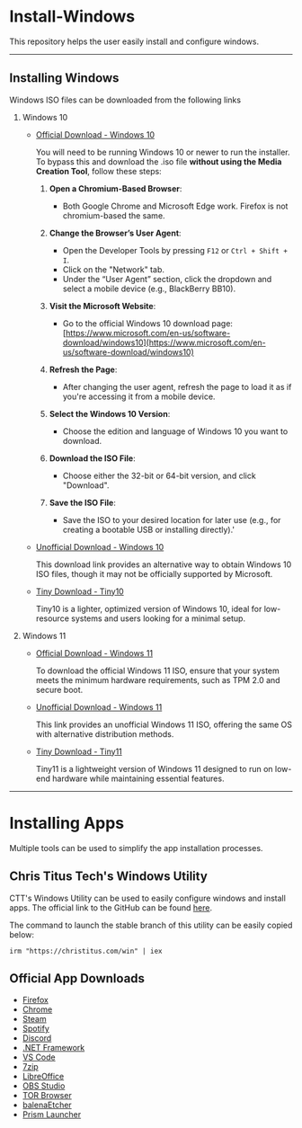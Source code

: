 # Install-Windows
This repository helps the user easily install and configure windows.

---

## Installing Windows
Windows ISO files can be downloaded from the following links
1. Windows 10
    - [Official Download - Windows 10](https://www.microsoft.com/en-us/software-download/windows10)
  
      You will need to be running Windows 10 or newer to run the installer.
      To bypass this and download the .iso file **without using the Media Creation Tool**, follow these steps:
      
      1. **Open a Chromium-Based Browser**:
         - Both Google Chrome and Microsoft Edge work. Firefox is not chromium-based the same.
      
      2. **Change the Browser’s User Agent**:
         - Open the Developer Tools by pressing `F12` or `Ctrl + Shift + I`.
         - Click on the "Network" tab.
         - Under the “User Agent” section, click the dropdown and select a mobile device (e.g., BlackBerry BB10).
      
      3. **Visit the Microsoft Website**:
         - Go to the official Windows 10 download page:  
           [https://www.microsoft.com/en-us/software-download/windows10](https://www.microsoft.com/en-us/software-download/windows10)
      
      4. **Refresh the Page**:
         - After changing the user agent, refresh the page to load it as if you're accessing it from a mobile device.
      
      5. **Select the Windows 10 Version**:
         - Choose the edition and language of Windows 10 you want to download.
      
      6. **Download the ISO File**:
         - Choose either the 32-bit or 64-bit version, and click "Download".
      
      7. **Save the ISO File**:
         - Save the ISO to your desired location for later use (e.g., for creating a bootable USB or installing directly).'
      
    - [Unofficial Download - Windows 10](https://os.click/en/Windows:Windows_10)
  
      This download link provides an alternative way to obtain Windows 10 ISO files, though it may not be officially supported by Microsoft.
    - [Tiny Download - Tiny10](https://archive.org/details/tiny-10-23-h2)
  
      Tiny10 is a lighter, optimized version of Windows 10, ideal for low-resource systems and users looking for a minimal setup.

1. Windows 11
    - [Official Download - Windows 11](https://www.microsoft.com/en-gb/software-download/windows11)
  
      To download the official Windows 11 ISO, ensure that your system meets the minimum hardware requirements, such as TPM 2.0 and secure boot.
    - [Unofficial Download - Windows 11](https://os.click/en/Windows:Windows_11)
  
      This link provides an unofficial Windows 11 ISO, offering the same OS with alternative distribution methods.
    - [Tiny Download - Tiny11](https://archive.org/details/tiny-11-NTDEV)
  
      Tiny11 is a lightweight version of Windows 11 designed to run on low-end hardware while maintaining essential features.

---

# Installing Apps
Multiple tools can be used to simplify the app installation processes.

## Chris Titus Tech's Windows Utility
CTT's Windows Utility can be used to easily configure windows and install apps.
The official link to the GitHub can be found [here]([https://github.com/ChrisTitusTech/winutil](https://github.com/ChrisTitusTech/winutil)).

The command to launch the stable branch of this utility can be easily copied below:

    irm "https://christitus.com/win" | iex

## Official App Downloads

* [Firefox](https://www.mozilla.org/en-US/firefox/new/)
* [Chrome](https://www.google.com/chrome/index.html)
* [Steam](https://store.steampowered.com/about/)
* [Spotify](https://www.spotify.com/us/download/)
* [Discord](https://discord.com/download)
* [.NET Framework](https://dotnet.microsoft.com/en-us/download)
* [VS Code](https://code.visualstudio.com/Download)
* [7zip](https://www.7-zip.org/download.html)
* [LibreOffice](https://www.libreoffice.org/download/download-libreoffice/)
* [OBS Studio](https://obsproject.com/download)
* [TOR Browser](https://www.torproject.org/download/)
* [balenaEtcher](https://etcher.balena.io/)
* [Prism Launcher](https://prismlauncher.org/download/)
